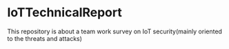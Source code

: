 # IoTTechnicalReport
This repository is about a team work survey on IoT security(mainly oriented to the threats and attacks)
